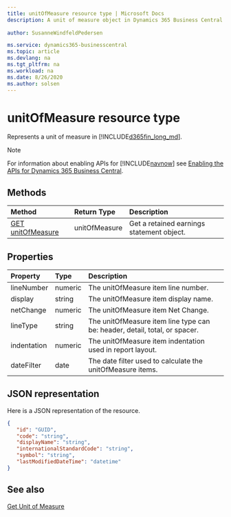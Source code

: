 ```yaml
---
title: unitOfMeasure resource type | Microsoft Docs
description: A unit of measure object in Dynamics 365 Business Central.
 
author: SusanneWindfeldPedersen

ms.service: dynamics365-businesscentral
ms.topic: article
ms.devlang: na
ms.tgt_pltfrm: na
ms.workload: na
ms.date: 8/26/2020
ms.author: solsen
---
```


# unitOfMeasure resource type
Represents a unit of measure in [!INCLUDE[d365fin_long_md](../../includes/d365fin_long_md.md)].

> [!NOTE]  
> For information about enabling APIs for [!INCLUDE[navnow](../../includes/navnow_md.md)] see [Enabling the APIs for Dynamics 365 Business Central](../enabling-apis-for-dynamics-nav.md).

## Methods

| Method       | Return Type  |Description          |
|:-------------|:-------------|:--------------------|
|[GET unitOfMeasure](../api/dynamics_unitofmeasure_get.md)|unitOfMeasure|Get a retained earnings statement object.|

## Properties

| Property  | Type  |Description                                                           |
|:----------|:------|:---------------------------------------------------------------------|
|lineNumber |numeric|The unitOfMeasure item line number.                       |
|display    |string |The unitOfMeasure item display name.                      |
|netChange  |numeric|The unitOfMeasure item Net Change.                        |
|lineType   |string |The unitOfMeasure item line type can be: header, detail, total, or spacer.|
|indentation|numeric|The unitOfMeasure item indentation used in report layout. |
|dateFilter |date   |The date filter used to calculate the unitOfMeasure items.|


## JSON representation

Here is a JSON representation of the resource.


```json
{
   "id": "GUID",
   "code": "string",
   "displayName": "string",
   "internationalStandardCode": "string",
   "symbol": "string",
   "lastModifiedDateTime": "datetime"
}
```
## See also

[Get Unit of Measure](../api/dynamics_unitofmeasure_get.md)  